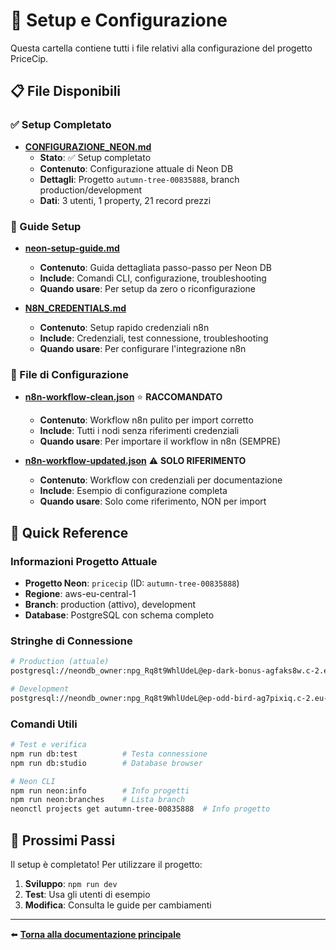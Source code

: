 # 🚀 Setup e Configurazione

Questa cartella contiene tutti i file relativi alla configurazione del progetto PriceCip.

## 📋 File Disponibili

### ✅ Setup Completato

- **[CONFIGURAZIONE_NEON.md](./CONFIGURAZIONE_NEON.md)**
  - **Stato**: ✅ Setup completato
  - **Contenuto**: Configurazione attuale di Neon DB
  - **Dettagli**: Progetto `autumn-tree-00835888`, branch production/development
  - **Dati**: 3 utenti, 1 property, 21 record prezzi

### 📖 Guide Setup

- **[neon-setup-guide.md](./neon-setup-guide.md)**
  - **Contenuto**: Guida dettagliata passo-passo per Neon DB
  - **Include**: Comandi CLI, configurazione, troubleshooting
  - **Quando usare**: Per setup da zero o riconfigurazione

- **[N8N_CREDENTIALS.md](./N8N_CREDENTIALS.md)**
  - **Contenuto**: Setup rapido credenziali n8n
  - **Include**: Credenziali, test connessione, troubleshooting
  - **Quando usare**: Per configurare l'integrazione n8n

### 📁 File di Configurazione

- **[n8n-workflow-clean.json](./n8n-workflow-clean.json)** ⭐ **RACCOMANDATO**
  - **Contenuto**: Workflow n8n pulito per import corretto
  - **Include**: Tutti i nodi senza riferimenti credenziali
  - **Quando usare**: Per importare il workflow in n8n (SEMPRE)

- **[n8n-workflow-updated.json](./n8n-workflow-updated.json)** ⚠️ **SOLO RIFERIMENTO**
  - **Contenuto**: Workflow con credenziali per documentazione
  - **Include**: Esempio di configurazione completa
  - **Quando usare**: Solo come riferimento, NON per import

## 🎯 Quick Reference

### Informazioni Progetto Attuale
- **Progetto Neon**: `pricecip` (ID: `autumn-tree-00835888`)
- **Regione**: aws-eu-central-1
- **Branch**: production (attivo), development
- **Database**: PostgreSQL con schema completo

### Stringhe di Connessione
```bash
# Production (attuale)
postgresql://neondb_owner:npg_Rq8t9WhlUdeL@ep-dark-bonus-agfaks8w.c-2.eu-central-1.aws.neon.tech/neondb?sslmode=require&channel_binding=require

# Development
postgresql://neondb_owner:npg_Rq8t9WhlUdeL@ep-odd-bird-ag7pixiq.c-2.eu-central-1.aws.neon.tech/neondb?sslmode=require&channel_binding=require
```

### Comandi Utili
```bash
# Test e verifica
npm run db:test          # Testa connessione
npm run db:studio        # Database browser

# Neon CLI
npm run neon:info        # Info progetti
npm run neon:branches    # Lista branch
neonctl projects get autumn-tree-00835888  # Info progetto
```

## 🔄 Prossimi Passi

Il setup è completato! Per utilizzare il progetto:

1. **Sviluppo**: `npm run dev`
2. **Test**: Usa gli utenti di esempio
3. **Modifica**: Consulta le guide per cambiamenti

---

⬅️ **[Torna alla documentazione principale](../README.md)**
